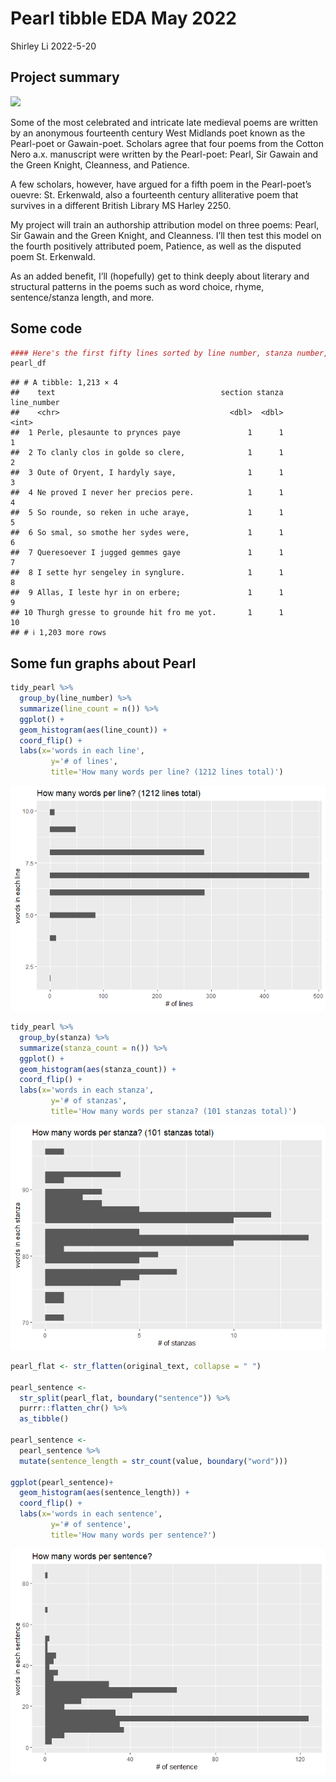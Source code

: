 Pearl tibble EDA May 2022
================
Shirley Li
2022-5-20

## Project summary

![](https://mediakron.bc.edu/files/alliterativepoetry/styles/full/public/alliterativepoetry_ZdxNBr.jpg)

Some of the most celebrated and intricate late medieval poems are
written by an anonymous fourteenth century West Midlands poet known as
the Pearl-poet or Gawain-poet. Scholars agree that four poems from the
Cotton Nero a.x. manuscript were written by the Pearl-poet: Pearl, Sir
Gawain and the Green Knight, Cleanness, and Patience.

A few scholars, however, have argued for a fifth poem in the
Pearl-poet’s ouevre: St. Erkenwald, also a fourteenth century
alliterative poem that survives in a different British Library MS Harley
2250.

My project will train an authorship attribution model on three poems:
Pearl, Sir Gawain and the Green Knight, and Cleanness. I’ll then test
this model on the fourth positively attributed poem, Patience, as well
as the disputed poem St. Erkenwald.

As an added benefit, I’ll (hopefully) get to think deeply about literary
and structural patterns in the poems such as word choice, rhyme,
sentence/stanza length, and more.

## Some code

``` r
#### Here's the first fifty lines sorted by line number, stanza number, and section number!
pearl_df
```

    ## # A tibble: 1,213 × 4
    ##    text                                     section stanza line_number
    ##    <chr>                                      <dbl>  <dbl>       <int>
    ##  1 Perle, plesaunte to prynces paye               1      1           1
    ##  2 To clanly clos in golde so clere,              1      1           2
    ##  3 Oute of Oryent, I hardyly saye,                1      1           3
    ##  4 Ne proved I never her precios pere.            1      1           4
    ##  5 So rounde, so reken in uche araye,             1      1           5
    ##  6 So smal, so smothe her sydes were,             1      1           6
    ##  7 Queresoever I jugged gemmes gaye               1      1           7
    ##  8 I sette hyr sengeley in synglure.              1      1           8
    ##  9 Allas, I leste hyr in on erbere;               1      1           9
    ## 10 Thurgh gresse to grounde hit fro me yot.       1      1          10
    ## # ℹ 1,203 more rows

## Some fun graphs about Pearl

``` r
tidy_pearl %>% 
  group_by(line_number) %>% 
  summarize(line_count = n()) %>% 
  ggplot() +
  geom_histogram(aes(line_count)) +
  coord_flip() +
  labs(x='words in each line',
         y='# of lines',
         title='How many words per line? (1212 lines total)')
```

![](Pearl-EDA-May-2022_files/figure-gfm/unnamed-chunk-4-1.png)<!-- -->

``` r
tidy_pearl %>% 
  group_by(stanza) %>% 
  summarize(stanza_count = n()) %>% 
  ggplot() +
  geom_histogram(aes(stanza_count)) +
  coord_flip() +
  labs(x='words in each stanza',
         y='# of stanzas',
         title='How many words per stanza? (101 stanzas total)')
```

![](Pearl-EDA-May-2022_files/figure-gfm/unnamed-chunk-5-1.png)<!-- -->

``` r
pearl_flat <- str_flatten(original_text, collapse = " ")

pearl_sentence <- 
  str_split(pearl_flat, boundary("sentence")) %>% 
  purrr::flatten_chr() %>% 
  as_tibble()

pearl_sentence <-
  pearl_sentence %>% 
  mutate(sentence_length = str_count(value, boundary("word")))

ggplot(pearl_sentence)+
  geom_histogram(aes(sentence_length)) +
  coord_flip() +
  labs(x='words in each sentence',
         y='# of sentence',
         title='How many words per sentence?')
```

![](Pearl-EDA-May-2022_files/figure-gfm/unnamed-chunk-6-1.png)<!-- -->
